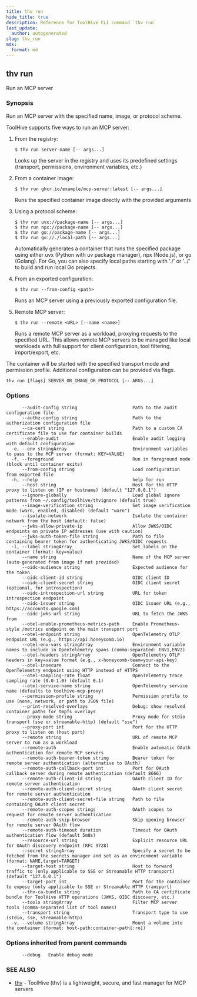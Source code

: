 ```yaml
---
title: thv run
hide_title: true
description: Reference for ToolHive CLI command `thv run`
last_update:
  author: autogenerated
slug: thv_run
mdx:
  format: md
---
```


## thv run

Run an MCP server

### Synopsis

Run an MCP server with the specified name, image, or protocol scheme.

ToolHive supports five ways to run an MCP server:

1. From the registry:

	   $ thv run server-name [-- args...]

   Looks up the server in the registry and uses its predefined settings
   (transport, permissions, environment variables, etc.)

2. From a container image:

	   $ thv run ghcr.io/example/mcp-server:latest [-- args...]

   Runs the specified container image directly with the provided arguments

3. Using a protocol scheme:

	   $ thv run uvx://package-name [-- args...]
	   $ thv run npx://package-name [-- args...]
	   $ thv run go://package-name [-- args...]
	   $ thv run go://./local-path [-- args...]

   Automatically generates a container that runs the specified package
   using either uvx (Python with uv package manager), npx (Node.js),
   or go (Golang). For Go, you can also specify local paths starting
   with './' or '../' to build and run local Go projects.

4. From an exported configuration:

	   $ thv run --from-config <path>

   Runs an MCP server using a previously exported configuration file.

5. Remote MCP server:

	   $ thv run --remote <URL> [--name <name>]

   Runs a remote MCP server as a workload, proxying requests to the specified URL.
   This allows remote MCP servers to be managed like local workloads with full
   support for client configuration, tool filtering, import/export, etc.

The container will be started with the specified transport mode and
permission profile. Additional configuration can be provided via flags.

```
thv run [flags] SERVER_OR_IMAGE_OR_PROTOCOL [-- ARGS...]
```

### Options

```
      --audit-config string                     Path to the audit configuration file
      --authz-config string                     Path to the authorization configuration file
      --ca-cert string                          Path to a custom CA certificate file to use for container builds
      --enable-audit                            Enable audit logging with default configuration
  -e, --env stringArray                         Environment variables to pass to the MCP server (format: KEY=VALUE)
  -f, --foreground                              Run in foreground mode (block until container exits)
      --from-config string                      Load configuration from exported file
  -h, --help                                    help for run
      --host string                             Host for the HTTP proxy to listen on (IP or hostname) (default "127.0.0.1")
      --ignore-globally                         Load global ignore patterns from ~/.config/toolhive/thvignore (default true)
      --image-verification string               Set image verification mode (warn, enabled, disabled) (default "warn")
      --isolate-network                         Isolate the container network from the host (default: false)
      --jwks-allow-private-ip                   Allow JWKS/OIDC endpoints on private IP addresses (use with caution)
      --jwks-auth-token-file string             Path to file containing bearer token for authenticating JWKS/OIDC requests
  -l, --label stringArray                       Set labels on the container (format: key=value)
      --name string                             Name of the MCP server (auto-generated from image if not provided)
      --oidc-audience string                    Expected audience for the token
      --oidc-client-id string                   OIDC client ID
      --oidc-client-secret string               OIDC client secret (optional, for introspection)
      --oidc-introspection-url string           URL for token introspection endpoint
      --oidc-issuer string                      OIDC issuer URL (e.g., https://accounts.google.com)
      --oidc-jwks-url string                    URL to fetch the JWKS from
      --otel-enable-prometheus-metrics-path     Enable Prometheus-style /metrics endpoint on the main transport port
      --otel-endpoint string                    OpenTelemetry OTLP endpoint URL (e.g., https://api.honeycomb.io)
      --otel-env-vars stringArray               Environment variable names to include in OpenTelemetry spans (comma-separated: ENV1,ENV2)
      --otel-headers stringArray                OpenTelemetry OTLP headers in key=value format (e.g., x-honeycomb-team=your-api-key)
      --otel-insecure                           Connect to the OpenTelemetry endpoint using HTTP instead of HTTPS
      --otel-sampling-rate float                OpenTelemetry trace sampling rate (0.0-1.0) (default 0.1)
      --otel-service-name string                OpenTelemetry service name (defaults to toolhive-mcp-proxy)
      --permission-profile string               Permission profile to use (none, network, or path to JSON file)
      --print-resolved-overlays                 Debug: show resolved container paths for tmpfs overlays
      --proxy-mode string                       Proxy mode for stdio transport (sse or streamable-http) (default "sse")
      --proxy-port int                          Port for the HTTP proxy to listen on (host port)
      --remote string                           URL of remote MCP server to run as a workload
      --remote-auth                             Enable automatic OAuth authentication for remote MCP servers
      --remote-auth-bearer-token string         Bearer token for remote server authentication (alternative to OAuth)
      --remote-auth-callback-port int           Port for OAuth callback server during remote authentication (default 8666)
      --remote-auth-client-id string            OAuth client ID for remote server authentication
      --remote-auth-client-secret string        OAuth client secret for remote server authentication
      --remote-auth-client-secret-file string   Path to file containing OAuth client secret
      --remote-auth-scopes strings              OAuth scopes to request for remote server authentication
      --remote-auth-skip-browser                Skip opening browser for remote server OAuth flow
      --remote-auth-timeout duration            Timeout for OAuth authentication flow (default 5m0s)
      --resource-url string                     Explicit resource URL for OAuth discovery endpoint (RFC 9728)
      --secret stringArray                      Specify a secret to be fetched from the secrets manager and set as an environment variable (format: NAME,target=TARGET)
      --target-host string                      Host to forward traffic to (only applicable to SSE or Streamable HTTP transport) (default "127.0.0.1")
      --target-port int                         Port for the container to expose (only applicable to SSE or Streamable HTTP transport)
      --thv-ca-bundle string                    Path to CA certificate bundle for ToolHive HTTP operations (JWKS, OIDC discovery, etc.)
      --tools stringArray                       Filter MCP server tools (comma-separated list of tool names)
      --transport string                        Transport type to use (stdio, sse, streamable-http)
  -v, --volume stringArray                      Mount a volume into the container (format: host-path:container-path[:ro])
```

### Options inherited from parent commands

```
      --debug   Enable debug mode
```

### SEE ALSO

* [thv](thv.md)	 - ToolHive (thv) is a lightweight, secure, and fast manager for MCP servers

